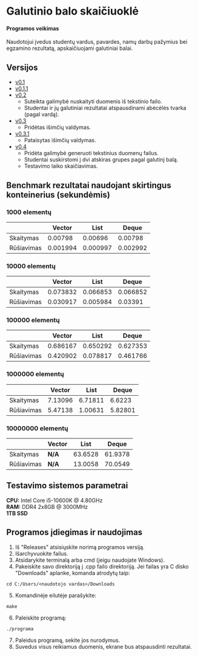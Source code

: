 # Galutinio balo skaičiuoklė
#### Programos veikimas
Naudotojui įvedus studentų vardus, pavardes, namų darbų pažymius bei egzamino rezultatą, apskaičiuojami galutiniai balai.
##
## Versijos
- [v0.1](https://github.com/audronem/galutinis/tree/v0.1)
- [v0.1.1](https://github.com/audronem/galutinis/tree/v0.1.1)
- [v0.2](https://github.com/audronem/galutinis/tree/v0.2)
  - Suteikta galimybė nuskaityti duomenis iš tekstinio failo.
  - Studentai ir jų galutiniai rezultatai atspausdinami abėcėlės tvarka (pagal vardą).
- [v0.3](https://github.com/audronem/galutinis/tree/v0.3)
  - Pridėtas išimčių valdymas.
- [v0.3.1](https://github.com/audronem/galutinis/tree/v0.3)
  - Pataisytas išimčių valdymas.
- [v0.4](https://github.com/audronem/galutinis/tree/v0.4)
  - Pridėta galimybė generuoti tekstinius duomenų failus.
  - Studentai suskirstomi į dvi atskiras grupes pagal galutinį balą.
  - Testavimo laiko skaičiavimas.

## Benchmark rezultatai naudojant skirtingus konteinerius (sekundėmis)
### 1000 elementų
|               |     Vector    |     List      |     Deque     |
| ------------- | ------------- | ------------- | ------------- |
| Skaitymas     |     0.00798   |    0.00696    |    0.00798    |
| Rūšiavimas    |    0.001994   |    0.000997   |    0.002992   |

### 10000 elementų
|               |     Vector    |     List      |     Deque     |
| ------------- | ------------- | ------------- | ------------- |
| Skaitymas     |    0.073832   |    0.066853   |    0.066852   |
| Rūšiavimas    |    0.030917   |    0.005984   |    0.03391    |

### 100000 elementų
|               |     Vector    |     List      |     Deque     |
| ------------- | ------------- | ------------- | ------------- |
| Skaitymas     |    0.686167   |    0.650292   |    0.627353   |
| Rūšiavimas    |    0.420902   |    0.078817   |    0.461766   |

### 1000000 elementų
|               |     Vector    |     List      |     Deque     |
| ------------- | ------------- | ------------- | ------------- |
| Skaitymas     |    7.13096    |    6.71811    |     6.6223    |
| Rūšiavimas    |    5.47138    |    1.00631    |     5.82801   |

### 10000000 elementų
|               |     Vector    |     List      |     Deque     |
| ------------- | ------------- | ------------- | ------------- |
| Skaitymas     |    **N/A**    |    63.6528    |    61.9378    |
| Rūšiavimas    |    **N/A**    |    13.0058    |    70.0549    |

## Testavimo sistemos parametrai
**CPU:** Intel Core i5-10600K @ 4.80GHz  
**RAM:** DDR4 2x8GB @ 3000MHz  
**1TB SSD**

## Programos įdiegimas ir naudojimas
1. Iš "Releases" atsisiųskite norimą programos versiją.
2. Išarchyvuokite failus.
3. Atsidarykite terminalą arba cmd (jeigu naudojate Windows).
4. Pakeiskite savo direktoriją į .cpp failo direktoriją. Jei failas yra C disko "Downloads" aplanke, komanda atrodytų taip:
```
cd C:/Users/<naudotojo vardas>/Downloads
```
5. Komandinėje eilutėje parašykite:
```
make
```
6. Paleiskite programą:
```
./programa
```
7. Paleidus programą, sekite jos nurodymus.
8. Suvedus visus reikiamus duomenis, ekrane bus atspausdinti rezultatai.
